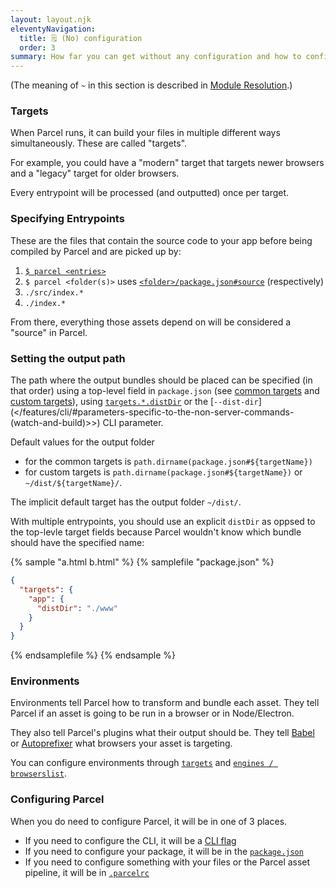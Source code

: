 ```yaml
---
layout: layout.njk
eleventyNavigation:
  title: 🗒️ (No) configuration
  order: 3
summary: How far you can get without any configuration and how to configure Parcel
---
```


(The meaning of `~` in this section is described in [Module Resolution](/features/module-resolution/#tilde-paths).)

### Targets

When Parcel runs, it can build your files in multiple different ways simultaneously. These are called "targets".

For example, you could have a "modern" target that targets newer browsers and a "legacy" target for older browsers.

Every entrypoint will be processed (and outputted) once per target.

### Specifying Entrypoints

These are the files that contain the source code to your app before being
compiled by Parcel and are picked up by:

1. [`$ parcel <entries>`](/features/cli/)
2. `$ parcel <folder(s)>` uses [`<folder>/package.json#source`](/configuration/package-json/#source) (respectively)
3. `./src/index.*`
4. `./index.*`

From there, everything those assets depend on will be considered a "source" in
Parcel.

### Setting the output path

The path where the output bundles should be placed can be specified (in that order) using a top-level field in `package.json` (see [common targets](/configuration/package-json/#main-%2F-module-%2F-browser) and [custom targets](/configuration/package-json/#custom-targets)), using [`targets.*.distDir`](/configuration/package-json/#targets) or the [`--dist-dir`](</features/cli/#parameters-specific-to-the-non-server-commands-(watch-and-build)>>) CLI parameter.

Default values for the output folder

- for the common targets is `path.dirname(package.json#${targetName})`
- for custom targets is `path.dirname(package.json#${targetName})` or `~/dist/${targetName}/`.

The implicit default target has the output folder `~/dist/`.

With multiple entrypoints, you should use an explicit `distDir` as oppsed to the top-levle target fields because Parcel wouldn't know which bundle should have the specified name:

{% sample "a.html b.html" %}
{% samplefile "package.json" %}

```json
{
  "targets": {
    "app": {
      "distDir": "./www"
    }
  }
}
```

{% endsamplefile %}
{% endsample %}

### Environments

Environments tell Parcel how to transform and bundle each asset. They tell
Parcel if an asset is going to be run in a browser or in Node/Electron.

They also tell Parcel's plugins what their output should be. They tell
[Babel](http://babeljs.io/docs/en/babel-preset-env#targetsbrowsers) or
[Autoprefixer](https://github.com/postcss/autoprefixer#browsers) what browsers
your asset is targeting.

You can configure environments through [`targets`](/configuration/package-json/#targets) and [`engines / browserslist`](/configuration/package-json/#engines-%2F-browserslist).

### Configuring Parcel

When you do need to configure Parcel, it will be in one of 3 places.

- If you need to configure the CLI, it will be a [CLI flag](/features/cli/)
- If you need to configure your package, it will be in the [`package.json`](/configuration/package-json/)
- If you need to configure something with your files or the Parcel asset
  pipeline, it will be in [`.parcelrc`](/configuration/plugin-configuration/)
